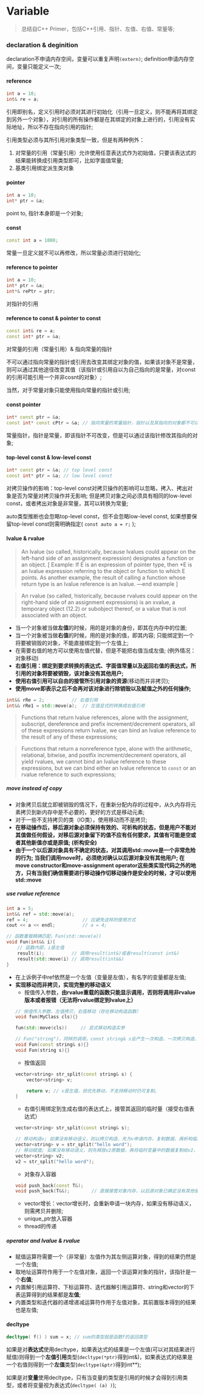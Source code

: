 # Variable

> 总结自C++ Primer，包括C++引用、指针、左值、右值、常量等;

### declaration & deginition

declaration不申请内存空间，变量可以重复声明`(extern)`; definition申请内存空间，变量只能定义一次;

#### reference

```c++
int a = 10;
int& re = a;
```
引用即别名，定义引用时必须对其进行初始化（引用一旦定义，则不能再将其绑定到另外一个对象），对引用的所有操作都是在其绑定的对象上进行的，引用没有实际地址，所以不存在指向引用的指针;

引用类型必须与其所引用对象类型一致，但是有两种例外：
 1. 对常量的引用（常量引用）允许使用任意表达式作为初始值，只要该表达式的结果能转换成引用类型即可，比如字面值常量;
 2. 基类引用绑定派生类对象

#### pointer 

```c++
int a = 10;
int* ptr = &a;
```
point to, 指针本身即是一个对象;

#### const
```c++
const int a = 1080;
```
常量一旦定义就不可以再修改，所以常量必须进行初始化;

#### reference to pointer

```c++
int a = 10;
int* ptr = &a;
int*& rePtr = ptr;
```
对指针的引用

#### reference to const & pointer to const

```c++
const int& re = a;
const int* ptr = &a;
```
对常量的引用（常量引用）& 指向常量的指针

不可以通过指向常量的指针或引用去改变其绑定对象的值，如果该对象不是常量，则可以通过其他途径改变其值（该指针或引用自以为自己指向的是常量，对const的引用可能引用一个并非cosnt的对象）;

当然，对于常量对象只能使用指向常量的指针或引用;

#### const pointer

```c++
int* const ptr = &a;
const int* const cPtr = &a; // 指向常量的常量指针，指针以及其指向的对象都不可以进行修改;
```
常量指针，指针是常量，即该指针不可改变，但是可以通过该指针修改其指向的对象;

#### top-level const & low-level const

```c++
int* const ptr = &a; // top level const
const int* ptr = &a; // low level const
```
对拷贝操作的影响：top-level const对拷贝操作的影响可以忽略，拷入、拷出对象是否为常量对拷贝操作并无影响; 但是拷贝对象之间必须具有相同的low-level const，或者拷出对象是非常量，其可以转换为常量;

auto类型推断也会忽略top-level const，但不会忽略low-level const, 如果想要保留top-level const则需明确指定( `const auto a = r;` );

#### lvalue & rvalue

> An lvalue (so called, historically, because lvalues could appear on the left-hand side of an assignment expression) designates a function or an object. [ Example: If E is an expression of pointer type, then *E is an lvalue expression referring to the object or function to which E points. As another example, the result of calling a function whose return type is an lvalue reference is an lvalue. —end example ]

> An rvalue (so called, historically, because rvalues could appear on the right-hand side of an assignment expressions) is an xvalue, a temporary object (12.2) or subobject thereof, or a value that is not associated with an object.

- 当一个对象被当做**左值**的时候，用的是对象的身份，即其在内存中的位置;
- 当一个对象被当做**右值**的时候，用的是对象的值，即其内容; 只能绑定到一个将要被销毁的对象，不能直接绑定到一个左值上;
- 在需要右值的地方可以使用左值代替，但是不能把右值当成左值; (例外情况：对象移动)
- **右值引用：绑定到要求转换的表达式、字面值常量以及返回右值的表达式，所引用的对象将要被销毁，该对象没有其他用户;**
- **使用右值引用可以自由的接管所引用对象的资源**(移动而并非拷贝); 
- **使用move即表示之后不会再对该对象进行除销毁以及赋值之外的任何操作;**
```c++
int&& rRe = 2; 			// 右值引用
int&& rRe1 = std::move(a); 	// 左值显式的转换成右值引用
```

> Functions that return lvalue references, alone with the assignment, subscript, dereference and prefix increment/decrement operators, all of these expressions return lvalue, we can bind an lvalue reference to the result of any of these expressions;

> Functions that return a nonreference type, alone with the arithmetic, relational, bitwise, and postfix increment/decrement operators, all yield rvalues, we cannot bind an lvalue reference to these expressions, but we can bind either an lvalue reference to `const` or an rvalue reference to such expressions;

##### move instead of copy

- 对象拷贝后就立即被销毁的情况下，在重新分配内存的过程中，从久内存将元素拷贝到新内存中是不必要的，更好的方式是移动元素; 
- 对于一些不支持拷贝的类（IO类），使用移动而不是拷贝;
- **在移动操作后，移后源对象必须保持有效的、可析构的状态，但是用户不能对其值做任何假设，对移后源对象留下的值不应有任何要求，其值有可能是空或者其他新值亦或是原值; (析构安全)**
- **由于一个以后源对象具有不确定的状态，对其调用std::move是一个非常危险的行为; 当我们调用move时，必须绝对确认以后源对象没有其他用户; 在move constructor和move-assignment operator这些类实现代码之外的地方，只有当我们确信需要进行移动操作切移动操作是安全的时候，才可以使用std::move**

##### use rvalue reference

```c++
int a = 5;
int&& ref = std::move(a);
ref = 4;					// 应避免这样的使用方式
cout << a << endl;			// a = 4;

// 函数重载精确匹配，Fun(std::move(a))
void Fun(int&& i){
	// 函数内部，i是左值
	result(i);			// 调用result(int&)或者result(const int&)
	result(std::move(i)	// 调用result(int&&)
}
```
- 在上诉例子中ref依然是一个左值（变量是左值），有名字的变量都是左值;
- **实现移动而非拷贝，实现完整的移动语义**
	- 按值传入参数，**由rvalue重载的函数只能显示调用，否则将调用非rvalue版本或者报错（无法将rvalue绑定到lvalue上）**
	```c++
	// 按值传入参数，左值拷贝，右值移动（存在移动构造函数）
	void fun(MyClass cls){}	

	fun(std::move(cls)) 	// 显式移动构造实参

	// Fun("string")，同样的调用，const string& s会产生一次构造、一次拷贝构造、一次non-trivial析构，移动则只会产生一次移动构造
	void Fun(const string& s){}
	void Fun(string s){}
	```
	- 按值返回
	```c++
	vector<string> str_split(const string& s) {
  		vector<string> v;
  	
  		return v; // v是左值，但优先移动，不支持移动时仍可复制。
	}
	```
	- 右值引用绑定到生成右值的表达式上，接管其返回的临时量（接受右值表达式）
	```c++
	vector<string> str_split(const string& s);

	// 移动构造v; 如果没有移动语义，则以拷贝构造，先为v申请内存，复制数据，再析构临时对象
	vector<string> v = str_split("hello word");
	// 移动赋值; 如果没有移动语义，则先释放v2原数据，再将临时变量中的数据复制给v2，再析构临时对象
	vector<string> v2;
	v2 = str_split("hello word");
	```
	- 对象存入容器
	```c++
	void push_back(const T&);
	void push_back(T&&);		// 直接接管对象内存，以后源对象已确定没有其他使用者，并且不再做赋值、销毁之外的操作
	```
	- vector增长：vector增长时，会重新申请一块内存，如果没有移动语义，则需拷贝并删除;
	- unique_ptr放入容器
	- thread的传递

##### operator and lvalue & rvalue

- 赋值运算符需要一个（非常量）左值作为其左侧运算对象，得到的结果仍然是一个左值;
- 取地址运算符作用于一个左值对象，返回一个该运算对象的指针，该指针是一个**右值**;
- 内置解引用运算符、下标运算符、迭代器解引用运算符、string和vector的下表运算得到的结果都是**左值**;
- 内置类型和迭代器的递增递减运算符作用于左值对象，其前置版本得到的结果也是左值;

#### decltype

```c++
decltype( f() ) sum = x; // sum的类型就是函数f的返回类型
```
如果是对**表达式**使用decltype，如果表达式的结果是一个左值(可以对其结果进行赋值)则得到一个**左值引用**类型(`decltype(*ptr)`得到int&)，如果表达式的结果是一个右值则得到一个**左值**类型(`decltype(&ptr)`得到int**); 

如果是对**变量**使用decltype，只有当变量的类型是引用的时候才会得到引用类型，或者将变量视为表达式(`decltype( (a) )`);